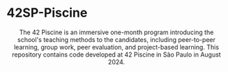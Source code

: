 # 42SP-Piscine

<div align="center">

The 42 Piscine is an immersive one-month program introducing the school's teaching methods to the candidates, including peer-to-peer learning, group work, peer evaluation, and project-based learning. 
This repository contains code developed at 42 Piscine in São Paulo in August 2024.
